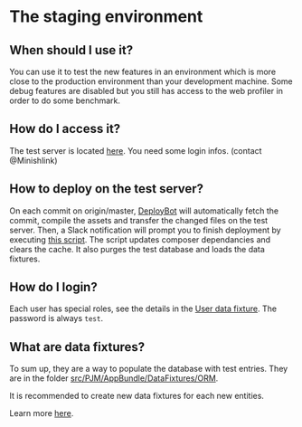 # The staging environment

## When should I use it?
You can use it to test the new features in an environment which is more close to the production environment than your development machine. Some debug features are disabled but you still has access to the web profiler in order to do some benchmark.

## How do I access it?
The test server is located [here](http://test.physbook.fr). You need some login infos. (contact @Minishlink)

## How to deploy on the test server?
On each commit on origin/master, [DeployBot](http://deploybot.com/) will automatically fetch the commit, compile the assets and transfer the changed files on the test server. Then, a Slack notification will prompt you to finish deployment by executing [this script](http://test.physbook.fr/deploy.php). The script updates composer dependancies and clears the cache. It also purges the test database and loads the data fixtures.

## How do I login?
Each user has special roles, see the details in the [User data fixture](https://github.com/Minishlink/physbook/blob/master/src/PJM/AppBundle/DataFixtures/ORM/LoadUserData.php). The password is always `test`.

## What are data fixtures?
To sum up, they are a way to populate the database with test entries. They are in the folder [src/PJM/AppBundle/DataFixtures/ORM](https://github.com/Minishlink/physbook/tree/master/src/PJM/AppBundle/DataFixtures/ORM).

It is recommended to create new data fixtures for each new entities.

Learn more [here](http://symfony.com/fr/doc/current/bundles/DoctrineFixturesBundle/index.html).

